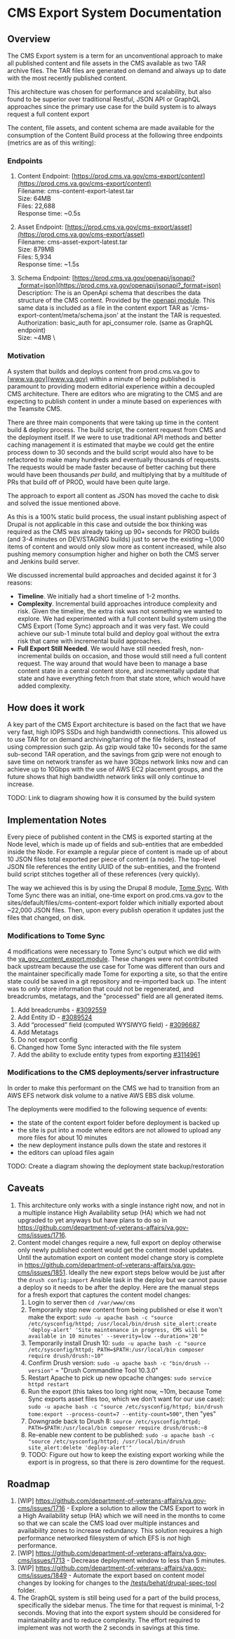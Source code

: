 # CMS Export System Documentation


## Overview

The CMS Export system is a term for an unconventional approach to make all published content and file assets in the CMS available as two TAR archive files. The TAR files are generated on demand and always up to date with the most recently published content.

This architecture was chosen for performance and scalability, but also found to be superior over traditional Restful, JSON API or GraphQL approaches since the primary use case for the build system is to always request a full content export

The content, file assets, and content schema are made available for the consumption of the Content Build process at the following three endpoints (metrics are as of this writing):
### Endpoints

1. Content Endpoint: [https://prod.cms.va.gov/cms-export/content](https://prod.cms.va.gov/cms-export/content) \
Filename: cms-content-export-latest.tar \
Size: 64MB \
Files: 22,688  \
Response time: ~0.5s

2. Asset Endpoint: [https://prod.cms.va.gov/cms-export/asset](https://prod.cms.va.gov/cms-export/asset) \
Filename: cms-asset-export-latest.tar \
Size: 879MB \
Files: 5,934 \
Response time: ~1.5s

3. Schema Endpoint: [https://prod.cms.va.gov/openapi/jsonapi?_format=json](https://prod.cms.va.gov/openapi/jsonapi?_format=json) \
Description:  The is an OpenApi schema that describes the data structure of the CMS content. Provided by the
[openapi module](https://www.drupal.org/project/openapi). This same data is included as a file in the content export TAR as '/cms-export-content/meta/schema.json' at the instant the TAR is requested. \
Authorization: basic_auth for api_consumer role. (same as GraphQL endpoint) \
Size: ~4MB \

### Motivation

A system that builds and deploys content from prod.cms.va.gov to [www.va.gov](www.va.gov) within a minute of being published is paramount to providing modern editorial experience within a decoupled CMS architecture. There are editors who are migrating to the CMS and are expecting to publish content in under a minute based on experiences with the Teamsite CMS.

There are three main components that were taking up time in the content build & deploy process. The build script, the content request from CMS and the deployment itself. If we were to use traditional API methods and better caching management it is estimated that maybe we could get the entire process down to 30 seconds and the build script would also have to be refactored to make many hundreds and eventually thousands of requests. The requests would be made faster because of better caching but there would have been thousands _per build_, and multiplying that by a multitude of PRs that build off of PROD, would have been quite large.

The approach to export all content as JSON has moved the cache to disk and solved the issue mentioned above.

As this is a 100% static build process, the usual instant publishing aspect of Drupal is not applicable in this case and outside the box thinking was required as the CMS was already taking up 90+ seconds for PROD builds (and 3-4 minutes on DEV/STAGING builds) just to serve the existing ~1,000 items of content and would only slow more as content increased, while also pushing memory consumption higher and higher on both the CMS server and Jenkins build server.

We discussed incremental build approaches and decided against it for 3 reasons:

*   **Timeline**. We initially had a short timeline of 1-2 months.
*   **Complexity**. Incremental build approaches introduce complexity and risk. Given the timeline, the extra risk was not something we wanted to explore. We had experimented with a full content build system using the CMS Export (Tome Sync) approach and it was very fast. We could achieve our sub-1 minute total build and deploy goal without the extra risk that came with incremental build approaches.
*   **Full Export Still Needed**. We would have still needed fresh, non-incremental builds on occasion, and those would still need a full content request. The way around that would have been to manage a base content state in a central content store, and incrementally update that state and have everything fetch from that state store, which would have added complexity.

## How does it work

A key part of the CMS Export architecture is based on the fact that we have very fast, high IOPS SSDs and high bandwidth connections. This allowed us to use TAR for on demand archiving/tarring of the file folders, instead of using compression such gzip. As gzip would take 10+ seconds for the same sub-second TAR operation, and the savings from gzip were not enough to save time on network transfer as we have 3Gbps network links now and can achieve up to 10Gbps with the use of AWS EC2 placement groups, and the future shows that high bandwidth network links will only continue to increase.

TODO: Link to diagram showing how it is consumed by the build system


## Implementation Notes

Every piece of published content in the CMS is exported starting at the Node level, which is made up of fields and sub-entities that are embedded inside the Node. For example a regular piece of content is made up of about 10 JSON files total exported per piece of content (a node). The top-level JSON file references the entity UUID of the sub-entities, and the frontend build script stitches together all of these references (very quickly).

The way we achieved this is by using the Drupal 8 module, [Tome Sync](https://git.drupalcode.org/project/tome/-/tree/8.x-1.x/modules/tome_sync). With Tome Sync there was an initial, one-time export on prod.cms.va.gov to the sites/default/files/cms-content-export folder which initially exported about ~22,000 JSON files. Then, upon every publish operation it updates just the files that changed, on disk.

### Modifications to Tome Sync

4 modifications were necessary to Tome Sync's output which we did with the [va_gov_content_export.module](https://github.com/department-of-veterans-affairs/va.gov-cms/tree/master/docroot/modules/custom/va_gov_content_export). These changes were not contributed back upstream because the use case for Tome was different than ours and the maintainer specifically made Tome for exporting a site, so that the entire state could be saved in a git repository and re-imported back up. The intent was to _only_ store information that could not be regenerated, and breadcrumbs, metatags, and the "processed" field are all generated items.

1. Add breadcrumbs - [#3092559](https://www.drupal.org/project/tome/issues/3092559)
1. Add Entity ID - [#3089524](https://www.drupal.org/project/tome/issues/3089524)
1. Add “processed” field (computed WYSIWYG field) - [#3096687](https://www.drupal.org/project/tome/issues/3096687)
1. Add Metatags
1. Do not export config
1. Changed how Tome Sync interacted with the file system
1. Add the ability to exclude entity types from exporting [#3114961](https://www.drupal.org/project/tome/issues/3114961)

### Modifications to the CMS deployments/server infrastructure

In order to make this performant on the CMS we had to transition from an AWS EFS network disk volume to a native AWS EBS disk volume.

The deployments were modified to the following sequence of events:

* the state of the content export folder before deployment is backed up
* the site is put into a mode where editors are not allowed to upload any more files for about 10 minutes
* the new deployment instance pulls down the state and restores it
* the editors can upload files again

TODO: Create a diagram showing the deployment state backup/restoration

## Caveats

1. This architecture only works with a single instance right now, and not in a multiple instance High Availability setup (HA) which we had not upgraded to yet anyways but have plans to do so in https://github.com/department-of-veterans-affairs/va.gov-cms/issues/1716.
1. Content model changes require a new, full export on deploy otherwise only newly published content would get the content model updates. Until the automation export on content model change story is complete in https://github.com/department-of-veterans-affairs/va.gov-cms/issues/1851. Ideally the new export steps below would be just after the `drush config:import` Ansible task in the deploy but we cannot pause a deploy so it needs to be after the deploy. Here are the manual steps for a fresh export that captures the content model changes:
    1. Login to server then `cd /var/www/cms`
    1. Temporarily stop new content from being published or else it won't make the export: `sudo -u apache bash -c "source /etc/sysconfig/httpd; /usr/local/bin/drush site_alert:create 'deploy-alert' 'Site maintenance in progress, CMS will be available in 10 minutes' --severity=low --duration='20'"`
    1. Temporarily install Drush 10: `sudo -u apache bash -c "source /etc/sysconfig/httpd; PATH=$PATH:/usr/local/bin composer require drush/drush:~10"`
    1. Confirm Drush version: `sudo -u apache bash -c "bin/drush --version"` = "Drush Commandline Tool 10.3.0"
    1. Restart Apache to pick up new opcache changes: `sudo service httpd restart`
    1. Run the export (this takes too long right now, ~10m, because Tome Sync exports asset files too, which we don't want for our use case): `sudo -u apache bash -c "source /etc/sysconfig/httpd; bin/drush tome:export --process-count=7 --entity-count=500"`, then "yes"
    1. Downgrade back to Drush 8: `source /etc/sysconfig/httpd; PATH=$PATH:/usr/local/bin composer require drush/drush:~8`
    1. Re-enable new content to be published: `sudo -u apache bash -c "source /etc/sysconfig/httpd; /usr/local/bin/drush site_alert:delete 'deploy-alert'"`
    1. TODO: Figure out how to keep the existing export working while the export is in progress, so that there is zero downtime for the request.


## Roadmap

1. [WIP] https://github.com/department-of-veterans-affairs/va.gov-cms/issues/1716 - Explore a solution to allow the CMS Export to work in a High Availability setup (HA) which we will need in the months to come so that we can scale the CMS load over multiple instances and availability zones to increase redundancy. This solution requires a high performance networked filesystem of which EFS is _not_ high performance.
1. [WIP] https://github.com/department-of-veterans-affairs/va.gov-cms/issues/1713 - Decrease deployment window to less than 5 minutes.
1. [WIP] https://github.com/department-of-veterans-affairs/va.gov-cms/issues/1849 - Automate the export based on content model changes by looking for changes to the [/tests/behat/drupal-spec-tool](https://github.com/department-of-veterans-affairs/va.gov-cms/tree/master/tests/behat/drupal-spec-tool) folder.
1. The GraphQL system is still being used for a part of the build process, specifically the sidebar menus. The time for that request is minimal, 1-2 seconds. Moving that into the export system should be considered for maintainability and to reduce complexity. The effort required to implement was not worth the 2 seconds in savings at this time.
